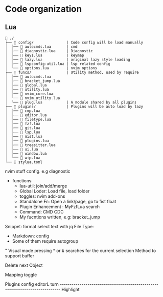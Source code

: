 # Code organization


## Lua

```shell
 ./
├──  config/               | Code config will be load manually
│  ├──  autocmds.lua       | cmd
│  ├──  diagnostic.lua     | Diagnostic
│  ├──  keys.lua           | keymap
│  ├──  lazy.lua           | original lazy style loading
│  ├──  lspconfig-util.lua | lsp related config
│  └──  options.lua        | nvim options
├──  funcs/                | Utility method, used by require
│  ├──  autocmds.lua
│  ├──  bracket_jump.lua
│  ├──  global.lua
│  ├──  utility.lua
│  ├──  nvim_core.lua
│  └──  nvim_utility.lua
│  └──  plug.lua           | A module shared by all plugins
├──  plugins/              | Plugins will be auto load by lazy
│  ├──  cmp.lua
│  ├──  editor.lua
│  ├──  filetype.lua
│  ├──  fzf.lua
│  ├──  git.lua
│  ├──  lsp.lua
│  ├──  mist.lua
│  ├──  plugins.lua
│  ├──  treesitter.lua
│  ├──  ui.lua
│  ├──  window.lua
│  └──  wip.lua
└──  stylua.toml
```

nvim stuff config. e.g diagnostic
- functions
    - lua-util: join/add/merge
    - Global Loder: Load file, load folder
    - toggles: nvim add-ons
    - Standalone Fn: Open a link/page, go to fist float
    - Plugin Enhancement : MyFzfLua search
    - Command: CMD CDC
    - My fucntions written, e.g: bracket_jump

Snippet: format select text with jq
File Type:
- Markdown: config
- Some of them require autogroup

" Visual mode pressing * or # searches for the current selection
Method to support buffer

Delete next Object

Mapping toggle

Plugins config
editorL turn ------------------------------------------------------------------------------
Highlight
